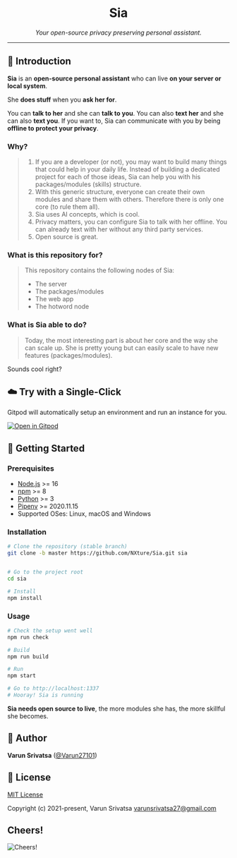 
<h1 align="center">
  Sia
</h1>

*<p align="center">Your open-source privacy preserving personal assistant.</p>*

---

## 👋 Introduction

**Sia** is an **open-source personal assistant** who can live **on your server or local system**.

She **does stuff** when you **ask her for**.

You can **talk to her** and she can **talk to you**.
You can also **text her** and she can also **text you**.
If you want to, Sia can communicate with you by being **offline to protect your privacy**.

### Why?

> 1. If you are a developer (or not), you may want to build many things that could help in your daily life.
> Instead of building a dedicated project for each of those ideas, Sia can help you with his
> packages/modules (skills) structure.
> 2. With this generic structure, everyone can create their own modules and share them with others.
> Therefore there is only one core (to rule them all).
> 3. Sia uses AI concepts, which is cool.
> 4. Privacy matters, you can configure Sia to talk with her offline. You can already text with her without any third party services.
> 5. Open source is great.

### What is this repository for?

> This repository contains the following nodes of Sia:
> - The server
> - The packages/modules
> - The web app
> - The hotword node

### What is Sia able to do?

> Today, the most interesting part is about her core and the way she can scale up. She is pretty young but can easily scale to have new features (packages/modules).

Sounds cool right?

## ☁️ Try with a Single-Click

Gitpod will automatically setup an environment and run an instance for you.

[![Open in Gitpod](https://gitpod.io/button/open-in-gitpod.svg)](https://gitpod.io/#https://github.com/NXture/Sia)

## 🚀 Getting Started

### Prerequisites

- [Node.js](https://nodejs.org/) >= 16
- [npm](https://npmjs.com/) >= 8
- [Python](https://www.python.org/downloads/) >= 3
- [Pipenv](https://docs.pipenv.org) >= 2020.11.15
- Supported OSes: Linux, macOS and Windows


### Installation

```sh
# Clone the repository (stable branch)
git clone -b master https://github.com/NXture/Sia.git sia


# Go to the project root
cd sia

# Install
npm install
```

### Usage

```sh
# Check the setup went well
npm run check

# Build
npm run build

# Run
npm start

# Go to http://localhost:1337
# Hooray! Sia is running
```

**Sia needs open source to live**, the more modules she has, the more skillful she becomes.


## 👨 Author

**Varun Srivatsa** ([@Varun27101](https://twitter.com/Varun27101))


## 📝 License
[MIT License](https://github.com/NXture/Sia/blob/main/LICENSE.md)

Copyright (c) 2021-present, Varun Srivatsa <varunsrivatsa27@gmail.com>

## Cheers!
![Cheers!](https://github.githubassets.com/images/icons/emoji/unicode/1f379.png "Cheers!")
